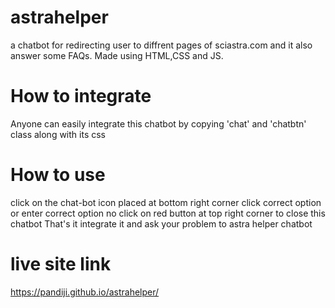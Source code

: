 # astrahelper
a chatbot for redirecting user to diffrent pages of sciastra.com and it also answer some FAQs.
Made using HTML,CSS and JS.
# How to integrate
Anyone can easily integrate this chatbot by copying 'chat' and 'chatbtn' class along with its css
# How to use
click on the chat-bot icon placed at bottom right corner
click correct option or enter correct option no
click on red button at top right corner to close this chatbot
That's it integrate it and ask your problem to astra helper chatbot
# live site link
https://pandiji.github.io/astrahelper/

